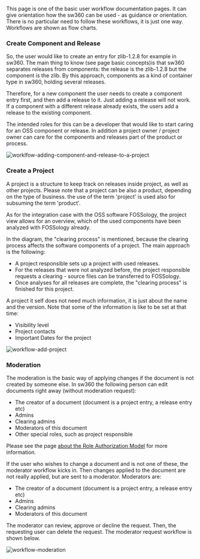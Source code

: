 This page is one of the basic user workflow documentation pages. It can give orientation how the sw360 can be used - as guidance or orientation. There is no particular need to follow these workflows, it is just one way. Workflows are shown as flow charts.

### Create Component and Release

So, the user would like to create an entry for zlib-1.2.8 for example in sw360. The main thing to know (see page basic concepts)is that sw360 separates releases from components: the release is the zlib-1.2.8 but the component is the zlib. By this approach, components as a kind of container type in sw360, holding several releases.

Therefore, for a new component the user needs to create a component entry first, and then add a release to it. Just adding a release will not work. If a component with a different release already exists, the users add a release to the existing component.

The intended roles for this can be a developer that would like to start caring for an OSS component or release. In addition a project owner / project owner can care for the components and releases part of the product or process.

![worklfow-adding-component-and-release-to-a-project](https://github.com/eclipse/sw360/wiki/images-workflow/worklfow-adding-component-and-release-to-a-project.png)

### Create a Project

A project is a structure to keep track on releases inside project, as well as other projects. Please note that a project can be also a product, depending on the type of business. the use of the term 'project' is used also for subsuming the term 'product'.

As for the integration case with the OSS software FOSSology, the project view allows for an overview, which of the used components have been analyzed with FOSSology already.

In the diagram, the "clearing process" is mentioned, because the clearing process affects the software components of a project. The main approach is the following:

* A project responsible sets up a project with used releases.
* For the releases that were not analyzed before, the project responsible requests a clearing - source files can be transferred to FOSSology.
* Once analyses for all releases are complete, the "clearing process" is finished for this project.

A project it self does not need much information, it is just about the name and the version. Note that some of the information is like to be set at that time:

* Visibility level
* Project contacts
* Important Dates for the project

![workflow-add-project](https://github.com/eclipse/sw360/wiki/images-workflow/workflow-add-project.png)

### Moderation

The moderation is the basic way of applying changes if the document is not created by someone else. In sw360 the following person can edit documents right away (without moderation request):

* The creator of a document (document is a project entry, a release entry etc)
* Admins
* Clearing admins
* Moderators of this document
* Other special roles, such as project responsible 

Please see the page [about the Role Authorization Model](https://github.com/eclipse/sw360/wiki/Dev-Role-Authorisation-Model) for more information.

If the user who wishes to change a document and is not one of these, the moderator workflow kicks in. Then changes applied to the document are not really applied, but are sent to a moderator. Moderators are:

* The creator of a document (document is a project entry, a release entry etc)
* Admins
* Clearing admins
* Moderators of this document

The moderator can review, approve or decline the request. Then, the requesting user can delete the request. The moderator request workflow is shown below.

![workflow-moderation](https://github.com/eclipse/sw360/wiki/images-workflow/workflow-moderation.png)